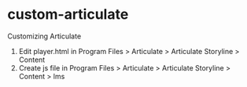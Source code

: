custom-articulate
=================

Customizing Articulate

1. Edit player.html in Program Files > Articulate > Articulate Storyline > Content
2. Create js file in Program Files > Articulate > Articulate Storyline > Content > lms